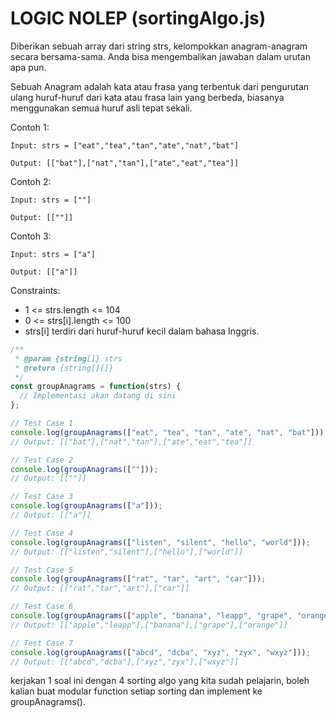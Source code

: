 # LOGIC NOLEP (sortingAlgo.js)
Diberikan sebuah array dari string strs, kelompokkan anagram-anagram secara bersama-sama. Anda bisa mengembalikan jawaban dalam urutan apa pun.

Sebuah Anagram adalah kata atau frasa yang terbentuk dari pengurutan ulang huruf-huruf dari kata atau frasa lain yang berbeda, biasanya menggunakan semua huruf asli tepat sekali.

Contoh 1:
```
Input: strs = ["eat","tea","tan","ate","nat","bat"]

Output: [["bat"],["nat","tan"],["ate","eat","tea"]]
```

Contoh 2:
```
Input: strs = [""]

Output: [[""]]
```

Contoh 3:
```
Input: strs = ["a"]

Output: [["a"]]
```

Constraints:

- 1 <= strs.length <= 104
- 0 <= strs[i].length <= 100
- strs[i] terdiri dari huruf-huruf kecil dalam bahasa Inggris.

```js
/**
 * @param {string[]} strs
 * @return {string[][]}
 */
const groupAnagrams = function(strs) {
  // Implementasi akan datang di sini
};

// Test Case 1
console.log(groupAnagrams(["eat", "tea", "tan", "ate", "nat", "bat"])); 
// Output: [["bat"],["nat","tan"],["ate","eat","tea"]]

// Test Case 2
console.log(groupAnagrams([""])); 
// Output: [[""]]

// Test Case 3
console.log(groupAnagrams(["a"])); 
// Output: [["a"]]

// Test Case 4
console.log(groupAnagrams(["listen", "silent", "hello", "world"])); 
// Output: [["listen","silent"],["hello"],["world"]]

// Test Case 5
console.log(groupAnagrams(["rat", "tar", "art", "car"])); 
// Output: [["rat","tar","art"],["car"]]

// Test Case 6
console.log(groupAnagrams(["apple", "banana", "leapp", "grape", "orange"])); 
// Output: [["apple","leapp"],["banana"],["grape"],["orange"]]

// Test Case 7
console.log(groupAnagrams(["abcd", "dcba", "xyz", "zyx", "wxyz"])); 
// Output: [["abcd","dcba"],["xyz","zyx"],["wxyz"]]
```

kerjakan 1 soal ini dengan 4 sorting algo yang kita sudah pelajarin, boleh kalian buat modular function setiap sorting dan implement ke groupAnagrams(). 
